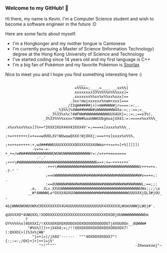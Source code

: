 ### Welcome to my GitHub! 👋

Hi there, my name is Kevin. I'm a Computer Science student and wish to become a software engineer in the future :D

Here are some facts about myself:
- I'm a Hongkonger and my mother tongue is Cantonese
- I'm currently pursuing a Master of Science (Information Technology) degree at the Hong Kong University of Science and Technology
- I've started coding since 14 years old and my first language is C++
- I'm a big fan of Pokémon and my favorite Pokémon is [Snorlax](https://bulbapedia.bulbagarden.net/wiki/Snorlax_(Pok%C3%A9mon))

Nice to meet you and I hope you find something interesting here :)

                                    ____                  .                    
                                   =%%%x=;____=____ __xx%%]                    
                                   xxxxxxxx33%%%%%n%%%xxx]=                    
                                  .xxxxxxx%%xx%x%%xx%xxx]==                    
                                 .3xx!mwjxxxxxx%nwm+xxx]===                    
                              __/33qW#####j+]+mW#WWW#jr====:=:,.               
                          __%3%%]%4WW##W#WW#aWWWWW#WW4Xa:=;;:==;=__            
                       ._3%33%x%c?4WPWW#WWWWWWWWWWUUX4UX}=;:=;;==x3%(,         
                     _3%33%%%%xxx=?UWW#&aaUWWUUbgmuajUX41:=:====x%xx%%%_       
                   .x%xx%xx%%xx]]%+=*3XXX3XUX44X43XXX4V'=;====x]xxxx%x%%%_.    
                  ;+=+++++++]=+===wdUOLXV!WUwawQXXX!WjOXXj;===++x]xxxx%x%%%,   
                 ;+=++=+++++:+,wd###WWUUUUXXXXXXOOXXXXXX4UWma+++==+=]+%]]]]](  
                -v=+=-=-+_+=/w#W##WWWWWWWWWWWUWUWUWWWWWWWWWWWWr=:/=+=+======== 
                  -'.' ;+++\#WWWWWWWWWWWWWWWWWWWWWWWWWWWWWWWWWW6==+;+=~+++++++`
                   .  .+++\#WWWWWWWWW#WWWWWWWWWWWW#WWWWWW#WWWWWWz+++=+=. -7-" `
                      ;==nWWWWWW#WWWWWW#W#WWW#WW#WWWW#WWWWWWWW#W#v==+=;:     . 
                      :==dUWWWW#WWW#W#WWWWWWWWW#WWWW#WWW#W#WW#WWWL;==;;;       
               .a,   JL=.XXUUWWWWWWWWWWWWWWWWWWWWWWWWWWWWWWWWWWWUWa:;;;\a      
              __W*AWWWWLa*OXXX4UXUUWWWWWWWWW#WW#WWWWWWWWWWWUUUX4XjQL3#jUU_   , 
            4&jWWWUWUWUUWXd3OXXXXXXXX4U4UUUUUUUUUUUUUUUX4XXXXXXLWUmUUWWjLWUj#'.
             qUUVXXO*4UWUXXL!XOOOXXXXXXXXXXXXXXXXXXXXXOXXXOXOOjUUWWWWWWWWWWbm  
             ?UY%%%%%x]4OXXXI/!XXXXOXOXOXOOOOXOOXOOXOOOOOOOO7j4XUUOOn__dQWWW#  
              "#%%%]]]++jX4X4;=;/!!XOXOXOOXOXOOXOOXOOOXOX7!(:QXXO{+]]%3x%jWW'  
                "j=+]=]/jX4U'------  """4OXOOXOXOXX7"!{:;:=:;/OX}+]+]++]=jV'   
                   "!!""""'                                   -3Xwuwxuwj"~     

<!--
**kchan825/kchan825** is a ✨ _special_ ✨ repository because its `README.md` (this file) appears on your GitHub profile.

Here are some ideas to get you started:

- 🔭 I’m currently working on ...
- 🌱 I’m currently learning ...
- 👯 I’m looking to collaborate on ...
- 🤔 I’m looking for help with ...
- 💬 Ask me about ...
- 📫 How to reach me: ...
- 😄 Pronouns: ...
- ⚡ Fun fact: ...
-->
